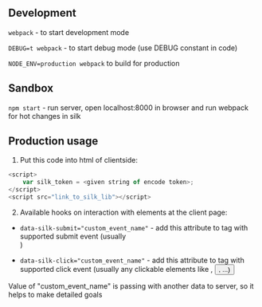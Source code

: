 ## Development

`webpack` - to start development mode

`DEBUG=t webpack` - to start debug mode (use DEBUG constant in code)

`NODE_ENV=production webpack` to build for production

## Sandbox

`npm start` - run server, open localhost:8000 in browser and run webpack for hot changes in silk

## Production usage

1. Put this code into html of clientside:

```javascript
<script>
	var silk_token = <given string of encode token>;
</script>
<script src="link_to_silk_lib"></script>
```

2. Available hooks on interaction with elements at the client page:

- `data-silk-submit="custom_event_name"` - add this attribute to tag with supported submit event (usually <form>)
- `data-silk-click="custom_event_name"` - add this attribute to tag with supported click event (usually any clickable elements like <a>, <button>, ...)

Value of "custom_event_name" is passing with another data to server, so it helps to make detailed goals

